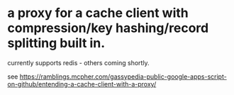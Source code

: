 # a proxy for a cache client with compression/key hashing/record splitting built in.

currently supports redis - others coming shortly.

see https://ramblings.mcpher.com/gassypedia-public-google-apps-script-on-github/entending-a-cache-client-with-a-proxy/
